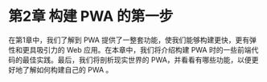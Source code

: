 # 第2章 构建 PWA 的第一步

在第1章中，我们了解到 PWA 提供了一整套功能，使我们能够构建更快，更有弹性和更具吸引力的 Web 应用。在本章中，我们将介绍构建 PWA 时的一些前端代码的最佳实践。最后，我们将剖析现实世界的 PWA，并看看有哪些功能，以便更好地了解如何构建自己的 PWA 。
